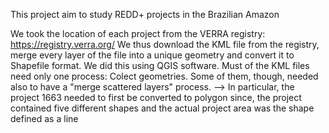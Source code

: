 This project aim to study REDD+ projects in the Brazilian Amazon


We took the location of each project from the VERRA registry: https://registry.verra.org/
We thus download the KML file from the registry, merge every layer of the file into a unique geometry
and convert it to Shapefile format. We did this using QGIS software. Must of the KML files need only
one process: Colect geometries. Some of them, though, needed also to have a "merge scattered layers"
process.
--> In particular, the project 1663 needed to first be converted to polygon since, the project
contained five different shapes and the actual project area was the shape defined as a line